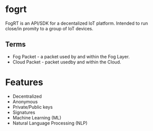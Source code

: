 # fogrt
FogRT is an API/SDK for a decentalized IoT platform. Intended to run close/in promity to a group of IoT devices.

## Terms
* Fog Packet - a packet used by and within the Fog Layer.
* Cloud Packet - packet usedby and within the Cloud.

# Features
* Decentralized
* Anonymous
* Private/Public keys
* Signatures
* Machine Learning (ML)
* Natural Language Processing (NLP)
